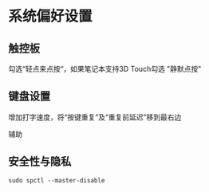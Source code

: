 # 系统偏好设置

## 

## 触控板

勾选“轻点来点按“，如果笔记本支持3D Touch勾选 "静默点按"

## 键盘设置

增加打字速度，将“按键重复”及“重复前延迟”移到最右边

辅助

## 安全性与隐私

```
sudo spctl --master-disable
```



